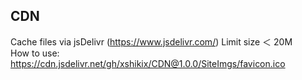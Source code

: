 ## CDN
Cache files via jsDelivr  (https://www.jsdelivr.com/)
Limit size ＜ 20M  
How to use: https://cdn.jsdelivr.net/gh/xshikix/CDN@1.0.0/SiteImgs/favicon.ico  
